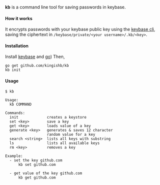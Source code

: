 
**kb** is a command line tool for saving passwords in keybase.

#### How it works

It encrypts passwords with your keybase public key using the [keybase
cli](https://keybase.io/docs/command_line), saving the ciphertext in `/keybase/private/<your username>/.kb/<key>`.

#### Installation
Install [keybase](https://keybase.io/) and [go](https://golang.org/doc/install)) Then,
```
go get github.com/kingishb/kb
kb init
```

#### Usage
```
$ kb

Usage:
  kb COMMAND

Commands:
  init             creates a keystore
  set <key>        save a key
  get <key>        loads value of a key
  generate <key>   generates & saves 12 character
                   random value for a key
  search <string>  lists all keys with substring
  ls               lists all available keys
  rm <key>         removes a key

Example:
  - set the key github.com
      kb set github.com

  - get value of the key github.com
      kb get github.com

```
